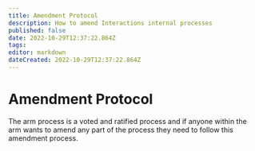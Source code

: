 ```yaml
---
title: Amendment Protocol
description: How to amend Interactions internal processes 
published: false
date: 2022-10-29T12:37:22.864Z
tags: 
editor: markdown
dateCreated: 2022-10-29T12:37:22.864Z
---
```


# Amendment Protocol
The arm process is a voted and ratified process and if anyone within the arm wants to amend any part of the process they need to follow this amendment process.